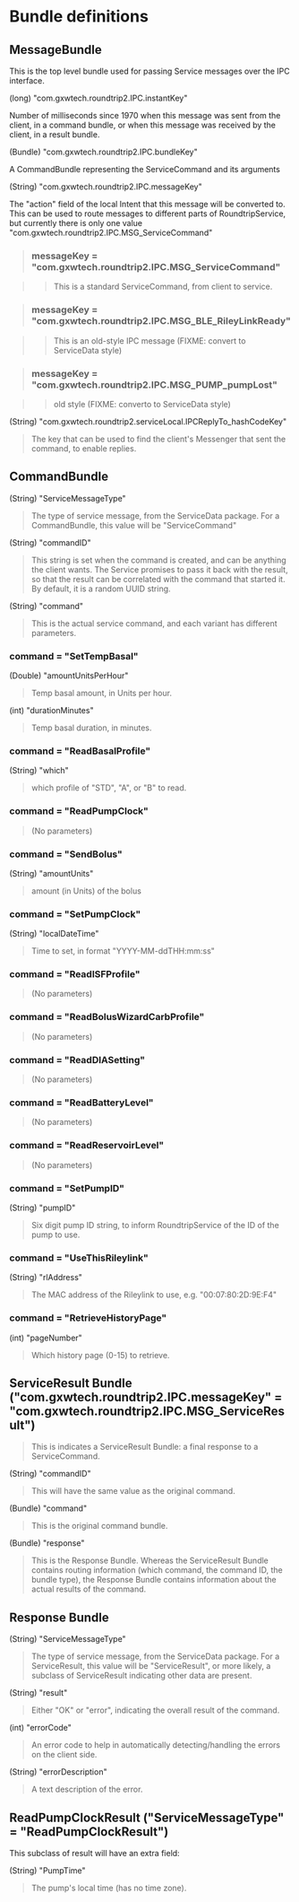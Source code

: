 # Bundle definitions

## MessageBundle

This is the top level bundle used for passing Service messages over the IPC interface.

(long) "com.gxwtech.roundtrip2.IPC.instantKey"

   Number of milliseconds since 1970 when this message was sent from the client, in a command bundle, or when this message was received by the client, in a result bundle.

(Bundle) "com.gxwtech.roundtrip2.IPC.bundleKey"

   A CommandBundle representing the ServiceCommand and its arguments

(String) "com.gxwtech.roundtrip2.IPC.messageKey"

   The "action" field of the local Intent that this message will be converted to.  This can be used to route messages to different parts of RoundtripService, but currently there is only one value "com.gxwtech.roundtrip2.IPC.MSG_ServiceCommand"

> ### messageKey = "com.gxwtech.roundtrip2.IPC.MSG_ServiceCommand"

>> This is a standard ServiceCommand, from client to service.

> ### messageKey = "com.gxwtech.roundtrip2.IPC.MSG_BLE_RileyLinkReady"

>> This is an old-style IPC message (FIXME: convert to ServiceData style)

> ### messageKey = "com.gxwtech.roundtrip2.IPC.MSG_PUMP_pumpLost"

>> old style (FIXME: converto to ServiceData style)

(String) "com.gxwtech.roundtrip2.serviceLocal.IPCReplyTo_hashCodeKey"

> The key that can be used to find the client's Messenger that sent the command, to enable replies.

## CommandBundle

(String) "ServiceMessageType"

> The type of service message, from the ServiceData package.  For a CommandBundle, this value will be "ServiceCommand"

(String) "commandID"

> This string is set when the command is created, and can be anything the client wants.  The Service promises to pass it back with the result, so that the result can be correlated with the command that started it.  By default, it is a random UUID string.

(String) "command"

> This is the actual service command, and each variant has different parameters.

### command = "SetTempBasal"

(Double) "amountUnitsPerHour"

> Temp basal amount, in Units per hour.

(int) "durationMinutes"

> Temp basal duration, in minutes.

### command = "ReadBasalProfile"

(String) "which"

> which profile of "STD", "A", or "B" to read.

### command = "ReadPumpClock"

> (No parameters)

### command = "SendBolus"

(String) "amountUnits"

> amount (in Units) of the bolus

### command = "SetPumpClock"

(String) "localDateTime"

> Time to set, in format "YYYY-MM-ddTHH:mm:ss"

### command = "ReadISFProfile"

> (No parameters)

### command = "ReadBolusWizardCarbProfile"

> (No parameters)

### command = "ReadDIASetting"

> (No parameters)

### command = "ReadBatteryLevel"

> (No parameters)

### command = "ReadReservoirLevel"

> (No parameters)

### command = "SetPumpID"

(String) "pumpID"

> Six digit pump ID string, to inform RoundtripService of the ID of the pump to use.

### command = "UseThisRileylink"

(String) "rlAddress"

> The MAC address of the Rileylink to use, e.g. "00:07:80:2D:9E:F4"

### command = "RetrieveHistoryPage"

(int) "pageNumber"

> Which history page (0-15) to retrieve.

## ServiceResult Bundle ("com.gxwtech.roundtrip2.IPC.messageKey" = "com.gxwtech.roundtrip2.IPC.MSG_ServiceResult")

> This is indicates a ServiceResult Bundle: a final response to a ServiceCommand.

(String) "commandID"

> This will have the same value as the original command.

(Bundle) "command"

> This is the original command bundle.

(Bundle) "response"

> This is the Response Bundle.  Whereas the ServiceResult Bundle contains routing information (which command, the command ID, the bundle type), the Response Bundle contains information about the actual results of the command.

## Response Bundle

(String) "ServiceMessageType"

> The type of service message, from the ServiceData package.  For a ServiceResult, this value will be "ServiceResult", or more likely, a subclass of ServiceResult indicating other data are present.

(String) "result"

> Either "OK" or "error", indicating the overall result of the command.

(int) "errorCode"

> An error code to help in automatically detecting/handling the errors on the client side.

(String) "errorDescription"

> A text description of the error.

## ReadPumpClockResult ("ServiceMessageType" = "ReadPumpClockResult")

This subclass of result will have an extra field:

(String) "PumpTime"

> The pump's local time (has no time zone).




